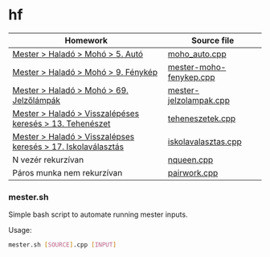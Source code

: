 # hf

| Homework                                                                                                                                                                                                            | Source file                                                                                  |
| ------------------------------------------------------------------------------------------------------------------------------------------------------------------------------------------------------------------- | -------------------------------------------------------------------------------------------- |
| [Mester > Haladó > Mohó > 5. Autó](https://github.com/asztrikx/mester-linux/blob/master/Halad%C3%B3/Moh%C3%B3%20algoritmusok/5.%20Aut%C3%B3%20*/feladat.pdf)                                                        | [moho_auto.cpp](./mester-moho-auto/moho_auto/moho_auto.cpp)                                  |
| [Mester > Haladó > Mohó > 9. Fénykép](https://github.com/asztrikx/mester-linux/blob/master/Halad%C3%B3/Moh%C3%B3%20algoritmusok/9.%20F%C3%A9nyk%C3%A9p%20**/feladat.pdf)                                            | [mester-moho-fenykep.cpp](./mester-moho-fenykep/mester-moho-fenykep/mester-moho-fenykep.cpp) |
| [Mester > Haladó > Mohó > 69. Jelzőlámpák](https://github.com/asztrikx/mester-linux/blob/master/Halad%C3%B3/Moh%C3%B3%20algoritmusok/69.%20Jelz%C5%91l%C3%A1mp%C3%A1k/feladat.pdf)                                  | [mester-jelzolampak.cpp](./mester-jelzolampak/mester-jelzolampak/mester-jelzolampak.cpp)     |
| [Mester > Haladó > Visszalépéses keresés > 13. Tehenészet](https://github.com/asztrikx/mester-linux/blob/master/Halad%C3%B3/Visszal%C3%A9p%C3%A9ses%20keres%C3%A9s/13.%20Tehen%C3%A9szet/feladat.pdf)               | [teheneszetek.cpp](./teheneszetek/teheneszetek.cpp)                                          |
| [Mester > Haladó > Visszalépses keresés > 17. Iskolaválasztás](https://github.com/asztrikx/mester-linux/blob/master/Halad%C3%B3/Visszal%C3%A9p%C3%A9ses%20keres%C3%A9s/17.%20Iskolav%C3%A1laszt%C3%A1s/feladat.pdf) | [iskolavalasztas.cpp](./iskolavalasztas/iskolavalasztas.cpp)                                 |
| N vezér rekurzívan                                                                                                                                                                                                  | [nqueen.cpp](./nqueen/nqueen.cpp)                                                            |
| Páros munka nem rekurzívan                                                                                                                                                                                          | [pairwork.cpp](./pairwork/pairwork.cpp)                                                      |

### mester.sh

Simple bash script to automate running mester inputs.

Usage:

```sh
mester.sh [SOURCE].cpp [INPUT]
```
